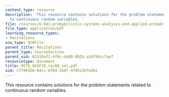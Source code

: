 ```yaml
---
content_type: resource
description: 'This resource contains solutions for the problem statements related
  to continuous random variables. '
file: /courses/6-041-probabilistic-systems-analysis-and-applied-probability-fall-2010/c77965b604cc6f0d3e8f470513bfedb2_MIT6_041F10_rec08_sol.pdf
file_type: application/pdf
learning_resource_types:
- Recitations
ocw_type: OCWFile
parent_title: Recitations
parent_type: CourseSection
parent_uid: 61319af1-4f0c-da08-892b-a16f98cc7ae7
resourcetype: Document
title: MIT6_041F10_rec08_sol.pdf
uid: c77965b6-04cc-6f0d-3e8f-470513bfedb2
---
```

This resource contains solutions for the problem statements related to continuous random variables. 

